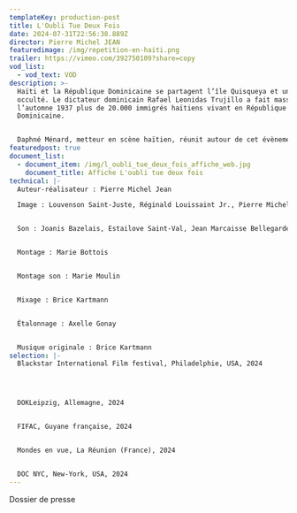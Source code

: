 ```yaml
---
templateKey: production-post
title: L'Oubli Tue Deux Fois
date: 2024-07-31T22:56:38.889Z
director: Pierre Michel JEAN
featuredimage: /img/repetition-en-haiti.png
trailer: https://vimeo.com/392750109?share=copy
vod_list:
  - vod_text: VOD
description: >-
  Haïti et la République Dominicaine se partagent l’île Quisqueya et un génocide
  occulté. Le dictateur dominicain Rafael Leonidas Trujillo a fait massacrer à
  l’automne 1937 plus de 20.000 immigrés haïtiens vivant en République
  Dominicaine. 


  Daphné Ménard, metteur en scène haïtien, réunit autour de cet évènement des comédiens des deux parts de l’île. Une création inédite qui demandera à l’un et l’autre de ses peuples d’évoquer certaines zones sombres de leur histoire.
featuredpost: true
document_list:
  - document_item: /img/l_oubli_tue_deux_fois_affiche_web.jpg
    document_title: Affiche L'oubli tue deux fois
technical: |-
  Auteur-réalisateur : Pierre Michel Jean

  Image : Louvenson Saint-Juste, Réginald Louissaint Jr., Pierre Michel Jean


  Son : Joanis Bazelais, Estailove Saint-Val, Jean Marcaisse Bellegarde


  Montage : Marie Bottois 


  Montage son : Marie Moulin


  Mixage : Brice Kartmann 


  Étalonnage : Axelle Gonay


  Musique originale : Brice Kartmann
selection: |-
  Blackstar International Film festival, Philadelphie, USA, 2024




  DOKLeipzig, Allemagne, 2024


  FIFAC, Guyane française, 2024


  Mondes en vue, La Réunion (France), 2024


  DOC NYC, New-York, USA, 2024
---
```

Dossier de presse